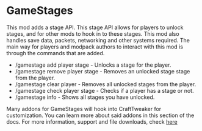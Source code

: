 # GameStages

This mod adds a stage API. This stage API allows for players to unlock stages, and for other mods to hook in to these stages. This mod also handles save data, packets, networking and other systems required. The main way for players and modpack authors to interact with this mod is through the commands that are added. 

- /gamestage add player stage - Unlocks a stage for the player.
- /gamestage remove player stage - Removes an unlocked stage stage from the player.
- /gamestage clear player - Removes all unlocked stages from the player.
- /gamestage check player stage - Checks if a player has a stage or not. 
- /gamestage info - Shows all stages you have unlocked. 

Many addons for GameStages will hook into CraftTweaker for customization. You can learn more about said addons in this section of the docs. For more information, support and file downloads, check [here](https://minecraft.curseforge.com/projects/game-stages) 
